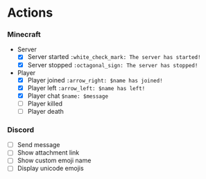 # Actions

### Minecraft

- Server
  - [x] Server started `:white_check_mark: The server has started!`
  - [x] Server stopped `:octagonal_sign: The server has stopped!`

- Player
  - [x] Player joined `:arrow_right: $name has joined!`
  - [x] Player left `:arrow_left: $name has left!`
  - [x] Player chat `$name: $message`
  - [ ] Player killed
  - [ ] Player death

### Discord

- [ ] Send message
- [ ] Show attachment link
- [ ] Show custom emoji name
- [ ] Display unicode emojis
